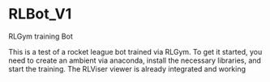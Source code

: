 # RLBot_V1
RLGym training Bot

This is a test of a rocket league bot trained via RLGym.
To get it started, you need to create an ambient via anaconda, install the necessary libraries, and start the training.
The RLViser viewer is already integrated and working

